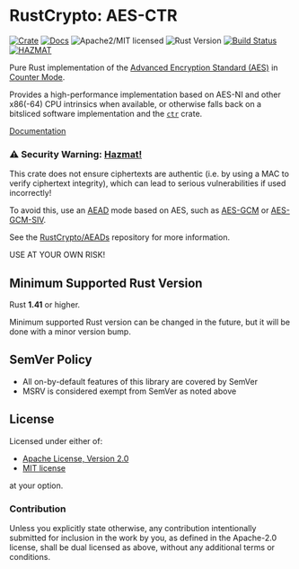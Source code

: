 # RustCrypto: AES-CTR

[![Crate][crate-image]][crate-link]
[![Docs][docs-image]][docs-link]
![Apache2/MIT licensed][license-image]
![Rust Version][rustc-image]
[![Build Status][build-image]][build-link]
[![HAZMAT][hazmat-image]][hazmat-link]

Pure Rust implementation of the [Advanced Encryption Standard (AES)][1]
in [Counter Mode][2].

Provides a high-performance implementation based on AES-NI and other x86(-64)
CPU intrinsics when available, or otherwise falls back on a bitsliced software
implementation and the [`ctr`][3] crate.

[Documentation][docs-link]

### ⚠️ Security Warning: [Hazmat!][hazmat-link]

This crate does not ensure ciphertexts are authentic (i.e. by using a MAC to
verify ciphertext integrity), which can lead to serious vulnerabilities
if used incorrectly!

To avoid this, use an [AEAD][4] mode based on AES, such as [AES-GCM][5] or
[AES-GCM-SIV][6].

See the [RustCrypto/AEADs][7] repository for more information.

USE AT YOUR OWN RISK!

## Minimum Supported Rust Version

Rust **1.41** or higher.

Minimum supported Rust version can be changed in the future, but it will be
done with a minor version bump.

## SemVer Policy

- All on-by-default features of this library are covered by SemVer
- MSRV is considered exempt from SemVer as noted above

## License

Licensed under either of:

 * [Apache License, Version 2.0](http://www.apache.org/licenses/LICENSE-2.0)
 * [MIT license](http://opensource.org/licenses/MIT)

at your option.

### Contribution

Unless you explicitly state otherwise, any contribution intentionally submitted
for inclusion in the work by you, as defined in the Apache-2.0 license, shall be
dual licensed as above, without any additional terms or conditions.

[//]: # (badges)

[crate-image]: https://img.shields.io/crates/v/aes-ctr.svg
[crate-link]: https://crates.io/crates/aes-ctr
[docs-image]: https://docs.rs/aes-ctr/badge.svg
[docs-link]: https://docs.rs/aes-ctr/
[license-image]: https://img.shields.io/badge/license-Apache2.0/MIT-blue.svg
[rustc-image]: https://img.shields.io/badge/rustc-1.41+-blue.svg
[hazmat-image]: https://img.shields.io/badge/crypto-hazmat%E2%9A%A0-red.svg
[hazmat-link]: https://github.com/RustCrypto/meta/blob/master/HAZMAT.md
[build-image]: https://github.com/RustCrypto/stream-ciphers/workflows/aes-ctr/badge.svg?branch=master&event=push
[build-link]: https://github.com/RustCrypto/stream-ciphers/actions?query=workflow%3Aaes-ctr

[//]: # (general links)

[1]: https://en.wikipedia.org/wiki/Advanced_Encryption_Standard
[2]: https://en.wikipedia.org/wiki/Block_cipher_mode_of_operation#Counter_(CTR)
[3]: https://github.com/RustCrypto/stream-ciphers/tree/master/ctr
[4]: https://en.wikipedia.org/wiki/Authenticated_encryption
[5]: https://github.com/RustCrypto/AEADs/tree/master/aes-gcm
[6]: https://github.com/RustCrypto/AEADs/tree/master/aes-gcm-siv
[7]: https://github.com/RustCrypto/AEADs
